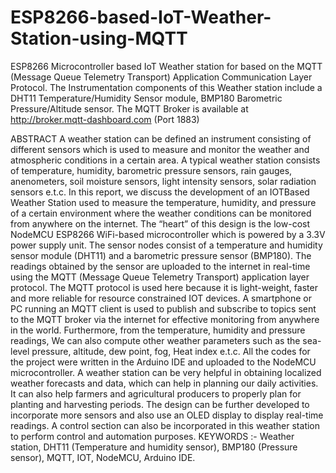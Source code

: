 # ESP8266-based-IoT-Weather-Station-using-MQTT
ESP8266 Microcontroller based IoT Weather station for based on the MQTT (Message Queue Telemetry Transport) Application Communication Layer Protocol. The Instrumentation components of this Weather station include a DHT11 Temperature/Humidity Sensor module, BMP180 Barometric Pressure/Altitude sensor. The MQTT Broker is available at http://broker.mqtt-dashboard.com (Port 1883) 


ABSTRACT 
A weather station can be defined an instrument consisting of different sensors which is used to measure and monitor the weather and atmospheric conditions in a certain area. A typical weather station consists of temperature, humidity, barometric pressure sensors, rain gauges, anenometers, soil moisture sensors, light intensity sensors, solar radiation sensors e.t.c. In this report, we discuss the development of an IOTBased Weather Station used to measure the temperature, humidity, and pressure of a certain environment where the weather conditions can be monitored from anywhere on the internet. The “heart” of this design is the low-cost NodeMCU ESP8266 WiFi-based microcontroller which is powered by a 3.3V power supply unit. The sensor nodes consist of a temperature and humidity sensor module (DHT11) and a barometric pressure sensor (BMP180). The readings obtained by the sensor are uploaded to the internet in real-time using the MQTT (Message Queue Telemetry Transport) application layer protocol. The MQTT protocol is used here because it is light-weight, faster and more reliable for resource constrained IOT devices. A smartphone or PC running an MQTT client is used to publish and subscribe to topics sent to the MQTT broker via the internet for effective monitoring from anywhere in the world. Furthermore, from the temperature, humidity and pressure readings, We can also compute other weather parameters such as the sea-level pressure, altitude, dew point, fog, Heat index e.t.c. All the codes for the project were written in the Arduino IDE and uploaded to the NodeMCU microcontroller. A weather station can be very helpful in obtaining localized weather forecasts and data, which can help in planning our daily activities. It can also help farmers and agricultural producers to properly plan for planting and harvesting periods. The design can be further developed to incorporate more sensors and also use an OLED display to display real-time readings. A control section can also be incorporated in this weather station to perform control and automation purposes.
KEYWORDS :- Weather station, DHT11 (Temperature and humidity sensor), BMP180 (Pressure sensor), MQTT, IOT, NodeMCU, Arduino IDE.
